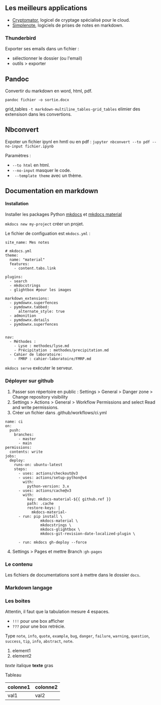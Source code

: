 ## Les meilleurs applications 

* [Cryptomator](https://cryptomator.org/), logicel de cryptage spécialisé pour le cloud.
* [Simplenote](https://simplenote.com/), logiciels de prises de notes en markdown.

### Thunderbird

Exporter ses emails dans un fichier : 
* sélectionner le dossier (ou l'email)
* outils > exporter

## Pandoc

Convertir du markdown en word, html, pdf.

`pandoc fichier -o sortie.docx`

grid_tables
`-t markdown-multiline_tables-grid_tables` elimier des extensison dans les convertions.

## Nbconvert

Expoter un fichier ipynl en hmtl ou en pdf :
`jupyter nbconvert --to pdf --no-input fichier.ipynb`

Paramètres :  
* `--to html` en html.
* `--no-input` masquer le code.
* ` --template theme` avec un thème.


## Documentation en markdown

#### Installation 

Installer les packages Python [mkdocs](https://www.mkdocs.org/) et [mkdocs material](https://squidfunk.github.io/mkdocs-material/)

`mkdocs new my-project` créer un projet.

Le fichier de configuation est `mkdocs.yml` :
```
site_name: Mes notes

# mkdocs.yml
theme:
  name: "material"
  features:
    - content.tabs.link

plugins:
  - search
  - mkdocstrings
  - glightbox #pour les images

markdown_extensions:
  - pymdownx.superfences
  - pymdownx.tabbed:
      alternate_style: true
  - admonition
  - pymdownx.details
  - pymdownx.superfences


nav:
  - Méthodes : 
    - Lyse : methodes/lyse.md
    - Précipitation : methodes/precipitation.md
  - Cahier de laboratoire: 
    - FMRP : cahier-laboratoire/FMRP.md
```

`mkdocs serve` exécuter le serveur.

### Déployer sur github

1. Passer son répertoire en public : Settings > General > Danger zone > Change repository visibility
2. Settings > Actions > General > Workflow Permissions and select Read and write permissions.
3. Créer un fichier dans .github/workflows/ci.yml

```
name: ci 
on:
  push:
    branches:
      - master 
      - main
permissions:
  contents: write
jobs:
  deploy:
    runs-on: ubuntu-latest
    steps:
      - uses: actions/checkout@v3
      - uses: actions/setup-python@v4
        with:
          python-version: 3.x
      - uses: actions/cache@v3
        with:
          key: mkdocs-material-${{ github.ref }} 
          path: .cache
          restore-keys: |
            mkdocs-material-
      - run: pip install \
                mkdocs-material \
                mkdocstrings \
                mkdocs-glightbox \
                mkdocs-git-revision-date-localized-plugin \

      - run: mkdocs gh-deploy --force
```

4. Settings > Pages et mettre Branch :`gh-pages`


### Le contenu 

Les fichiers de documentations sont à mettre dans le dossier `docs`.

### Markdown langage


### Les boites

Attentin, il faut que la tabulation mesure 4 espaces.

* `!!!` pour une box afficher
* `???` pour une box retrécie.

Type `note`, `info`, `quote`, `example`, `bug`, `danger`, `failure`, `warning`, `question`, `success`, `tip`, `info`, `abstract`, `note`.

1. element1
2. element2

_texte_ italique
__texte__ gras

Tableau

colonne1 | colonne2
---|---
val1 | val2
